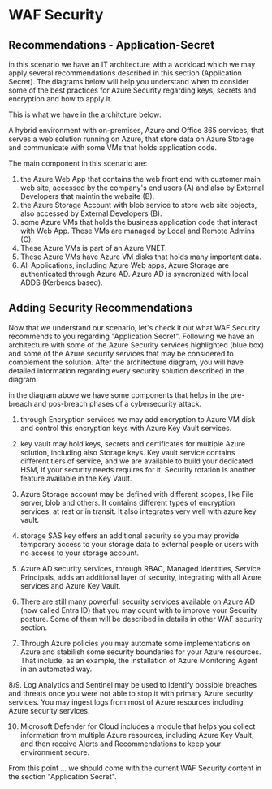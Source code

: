 # WAF Security
## Recommendations - Application-Secret

in this scenario we have an IT architecture with a workload which we may apply several recommendations described in this section (Application Secret). The diagrams below will help you understand when to consider some of the best practices for Azure Security regarding keys, secrets and encryption and how to apply it.

This is what we have in the architcture below:

A hybrid environment with on-premises, Azure and Office 365 services, that serves a web solution running on Azure, that store data on Azure Storage and communicate with some VMs that holds application code.



The main component in this scenario are:

1. the Azure Web App that contains the web front end with customer main web site, accessed by the company's end users (A) and also by External Developers that maintin the website (B).
2. the Azure Storage Account with blob service to store web site objects, also accessed by External Developers (B).
3. some Azure VMs that holds the business application code that interact with Web App. These VMs are managed by Local and Remote Admins (C).
4. These Azure VMs is part of an Azure VNET.
5. These Azure VMs have Azure VM disks that holds many important data.
6. All Applications, including Azure Web apps, Azure Storage are authenticated through Azure AD. Azure AD is syncronized with local ADDS (Kerberos based).

## Adding Security Recommendations

Now that we understand our scenario, let's check it out what WAF Security recommends to you regarding "Application Secret". Following we have an architecture with some of the Azure Security services highlighted (blue box) and some of the Azure security services that may be considered to complement the solution. After the architecture diagram, you will have detailed information regarding every security solution described in the diagram.

<diagram>

in the diagram above we have some components that helps in the pre-breach and pos-breach phases of a cybersecurity attack.

1. through Encryption services we may add encryption to Azure VM disk and control this encryption keys with Azure Key Vault services.

2. key vault may hold keys, secrets and certificates for multiple Azure solution, including also Storage keys. Key vault service contains different tiers of service, and we are available to build your dedicated HSM, if your security needs requires for it. Security rotation is another feature available in the Key Vault.

3. Azure Storage account may be defined with different scopes, like File server, blob and others. It contains different types of encryption services, at rest or in transit. It also integrates very well with azure key vault.

4. storage SAS key offers an additional security so you may provide temporary access to your storage data to external people or users with no access to your storage account.

5. Azure AD security services, through RBAC, Managed Identities, Service Principals, adds an additional layer of security, integrating with all Azure services and Azure Key Vault.

6. There are still many powerfull security services available on Azure AD (now called Entra ID) that you may count with to improve your Security posture. Some of them will be described in details in other WAF security section.

7. Through Azure policies you may automate some implementations on Azure and stabilish some security boundaries for your Azure resources. That include, as an example, the installation of Azure Monitoring Agent in an automated way.

8/9. Log Analytics and Sentinel may be used to identify possible breaches and threats once you were not able to stop it with primary Azure security services. You may ingest logs from most of Azure resources including Azure security services.

10. Microsoft Defender for Cloud includes a module that helps you collect information from multiple Azure resources, including Azure Key Vault, and then receive Alerts and Recommendations to keep your environment secure.

From this point ... we should come with the current WAF Security content in the section "Application Secret".




